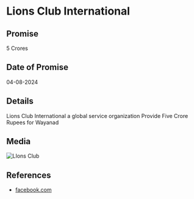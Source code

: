 # Lions Club International

## Promise

5 Crores

## Date of Promise

04-08-2024

## Details

Lions Club International a global service organization Provide Five Crore Rupees for Wayanad

## Media

![LIons Club](https://web.archive.org/web/20240809071643if_/https://scontent.fcok4-1.fna.fbcdn.net/v/t39.30808-6/454297615_984294220404111_2735108805886213354_n.jpg?stp=dst-jpg_p526x296&_nc_cat=105&ccb=1-7&_nc_sid=127cfc&_nc_ohc=oZQ-x4O6otUQ7kNvgFzuWdP&_nc_ht=scontent.fcok4-1.fna&cb_e2o_trans=q&oh=00_AYBwI2TRqAjk4wB72IjlH9bAdKtXrxeS3OZ7G2u8Mm8Osw&oe=66BB9772)

## References

- [facebook.com](https://www.facebook.com/share/p/p8MMKkopiNoFYa9V/?mibextid=oFDknk)

